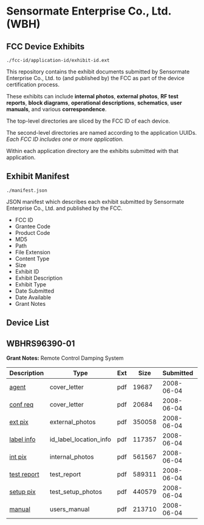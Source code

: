 # Sensormate Enterprise Co., Ltd. (WBH)
## FCC Device Exhibits

```
./fcc-id/application-id/exhibit-id.ext
```

This repository contains the exhibit documents submitted by Sensormate Enterprise Co., Ltd. to (and published by) the FCC as part of the device certification process.

These exhibits can include **internal photos**, **external photos**, **RF test reports**, **block diagrams**, **operational descriptions**, **schematics**, **user manuals**, and various **correspondence**.

The top-level directories are sliced by the FCC ID of each device.

The second-level directories are named according to the application UUIDs. *Each FCC ID includes one or more application.*

Within each application directory are the exhibits submitted with that application. 

## Exhibit Manifest

```
./manifest.json
```

JSON manifest which describes each exhibit submitted by Sensormate Enterprise Co., Ltd. and published by the FCC.

- FCC ID
- Grantee Code
- Product Code
- MD5
- Path
- File Extension
- Content Type
- Size
- Exhibit ID
- Exhibit Description
- Exhibit Type
- Date Submitted
- Date Available
- Grant Notes

## Device List
## WBHRS96390-01
**Grant Notes:** Remote Control Damping System

| Description | Type | Ext | Size | Submitted | Available |
| ----------- | ---- | --- | ---- | --------- | --------- |
| [agent](WBHRS96390-01/f8fe2a796fcf1fb503d9a42fa7347262/950887.pdf) | cover_letter | pdf | 19687 | 2008-06-04 | 2008-06-07 |
| [conf req](WBHRS96390-01/f8fe2a796fcf1fb503d9a42fa7347262/950888.pdf) | cover_letter | pdf | 20684 | 2008-06-04 | 2008-06-07 |
| [ext pix](WBHRS96390-01/f8fe2a796fcf1fb503d9a42fa7347262/950890.pdf) | external_photos | pdf | 350058 | 2008-06-04 | 2008-06-07 |
| [label info](WBHRS96390-01/f8fe2a796fcf1fb503d9a42fa7347262/950892.pdf) | id_label_location_info | pdf | 117357 | 2008-06-04 | 2008-06-07 |
| [int pix](WBHRS96390-01/f8fe2a796fcf1fb503d9a42fa7347262/950891.pdf) | internal_photos | pdf | 561567 | 2008-06-04 | 2008-06-07 |
| [test report](WBHRS96390-01/f8fe2a796fcf1fb503d9a42fa7347262/950895.pdf) | test_report | pdf | 589311 | 2008-06-04 | 2008-06-07 |
| [setup pix](WBHRS96390-01/f8fe2a796fcf1fb503d9a42fa7347262/950896.pdf) | test_setup_photos | pdf | 440579 | 2008-06-04 | 2008-06-07 |
| [manual](WBHRS96390-01/f8fe2a796fcf1fb503d9a42fa7347262/950897.pdf) | users_manual | pdf | 213710 | 2008-06-04 | 2008-06-07 |
